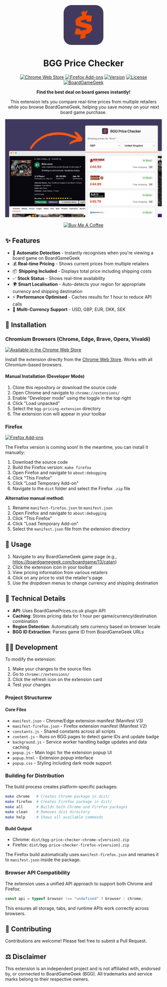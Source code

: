 <div align="center">
  <img src="bgg-pricing-icon.png" alt="BGG Price Checker Logo" width="128" height="128" style="border-radius: 25px;">
  
  # BGG Price Checker
  
  [![Chrome Web Store](https://img.shields.io/badge/Chrome-Web%20Store-4285F4?style=for-the-badge&logo=google-chrome&logoColor=white)](https://chromewebstore.google.com/detail/bgg-price-checker/badhhgecpgddfoebdpiokchnfjadcihi)
  [![Firefox Add-ons](https://img.shields.io/badge/Firefox-Coming%20Soon-FF7139?style=for-the-badge&logo=firefox&logoColor=white)](#firefox-add-ons)
  [![Version](https://img.shields.io/badge/version-1.2.0-green?style=for-the-badge)](https://github.com/kkjdaniel/bgg-pricing-extension)
  [![License](https://img.shields.io/badge/license-MIT-blue?style=for-the-badge)](LICENSE)
  [![BoardGameGeek](https://img.shields.io/badge/BoardGameGeek-Compatible-FF6600?style=for-the-badge)](https://boardgamegeek.com)
  
  **Find the best deal on board games instantly!** 
  
  This extension lets you compare real-time prices from multiple retailers while you browse BoardGameGeek, helping you save money on your next board game purchase.
  
  ![Extension Screenshot](extension-screenshot.png)
  
  <a href="https://www.buymeacoffee.com/kkjdaniel" target="_blank"><img src="https://cdn.buymeacoffee.com/buttons/v2/default-yellow.png" alt="Buy Me A Coffee" style="height: 60px !important;width: 217px !important;" ></a>
</div>

## ✨ Features

- 🎯 **Automatic Detection** - Instantly recognises when you're viewing a board game on BoardGameGeek
- 💰 **Real-time Pricing** - Shows current prices from multiple retailers
- 📦 **Shipping Included** - Displays total price including shipping costs
- ✅ **Stock Status** - Shows real-time availability
- 🌍 **Smart Localisation** - Auto-detects your region for appropriate currency and shipping destination
- ⚡ **Performance Optimised** - Caches results for 1 hour to reduce API calls
- 💱 **Multi-Currency Support** - USD, GBP, EUR, DKK, SEK

## 🚀 Installation

### Chromium Browsers (Chrome, Edge, Brave, Opera, Vivaldi)

[![Available in the Chrome Web Store](https://img.shields.io/badge/Chrome%20Web%20Store-Install-4285F4?style=for-the-badge&logo=google-chrome&logoColor=white)](https://chromewebstore.google.com/detail/bgg-price-checker/badhhgecpgddfoebdpiokchnfjadcihi)

Install the extension directly from the [Chrome Web Store](https://chromewebstore.google.com/detail/bgg-price-checker/badhhgecpgddfoebdpiokchnfjadcihi). Works with all Chromium-based browsers.

#### Manual Installation (Developer Mode)

1. Clone this repository or download the source code
2. Open Chrome and navigate to `chrome://extensions/`
3. Enable "Developer mode" using the toggle in the top right
4. Click "Load unpacked"
5. Select the `bgg-pricing-extension` directory
6. The extension icon will appear in your toolbar

### Firefox

[![Firefox Add-ons](https://img.shields.io/badge/Firefox%20Add--ons-Coming%20Soon-FF7139?style=for-the-badge&logo=firefox&logoColor=white)](#)

The Firefox version is coming soon! In the meantime, you can install it manually:

1. Download the source code
2. Build the Firefox version: `make firefox`
3. Open Firefox and navigate to `about:debugging`
4. Click "This Firefox"
5. Click "Load Temporary Add-on"
6. Navigate to the `dist` folder and select the Firefox `.zip` file

**Alternative manual method:**
1. Rename `manifest-firefox.json` to `manifest.json`
2. Open Firefox and navigate to `about:debugging`
3. Click "This Firefox"
4. Click "Load Temporary Add-on"
5. Select the `manifest.json` file from the extension directory

## 📖 Usage

1. Navigate to any BoardGameGeek game page (e.g., https://boardgamegeek.com/boardgame/13/catan)
2. Click the extension icon in your toolbar
3. View pricing information from various retailers
4. Click on any price to visit the retailer's page
5. Use the dropdown menus to change currency and shipping destination

## 🔧 Technical Details

- **API**: Uses BoardGamePrices.co.uk plugin API
- **Caching**: Stores pricing data for 1 hour per game/currency/destination combination
- **Region Detection**: Automatically sets currency based on browser locale
- **BGG ID Extraction**: Parses game ID from BoardGameGeek URLs

## 👨‍💻 Development

To modify the extension:

1. Make your changes to the source files
2. Go to `chrome://extensions/`
3. Click the refresh icon on the extension card
4. Test your changes

### Project Structurew

#### Core Files

- `manifest.json` - Chrome/Edge extension manifest (Manifest V3)
- `manifest-firefox.json` - Firefox extension manifest (Manifest V2)
- `constants.js` - Shared constants across all scripts
- `content.js` - Runs on BGG pages to detect game IDs and update badge
- `background.js` - Service worker handling badge updates and data caching
- `popup.js` - Main logic for the extension popup UI
- `popup.html` - Extension popup interface
- `popup.css` - Styling including dark mode support

### Building for Distribution

The build process creates platform-specific packages:

```bash
make chrome   # Creates Chrome package in dist/
make firefox  # Creates Firefox package in dist/
make all      # Builds both Chrome and Firefox packages
make clean    # Removes dist directory
make help     # Shows all available commands
```

#### Build Output

- Chrome: `dist/bgg-price-checker-chrome-v{version}.zip`
- Firefox: `dist/bgg-price-checker-firefox-v{version}.zip`

The Firefox build automatically uses `manifest-firefox.json` and renames it to `manifest.json` inside the package.

### Browser API Compatibility

The extension uses a unified API approach to support both Chrome and Firefox:

```javascript
const api = typeof browser !== "undefined" ? browser : chrome;
```

This ensures all storage, tabs, and runtime APIs work correctly across browsers.

## 🤝 Contributing

Contributions are welcome! Please feel free to submit a Pull Request.

## ⚖️ Disclaimer

This extension is an independent project and is not affiliated with, endorsed by, or connected to BoardGameGeek (BGG). All trademarks and service marks belong to their respective owners.
